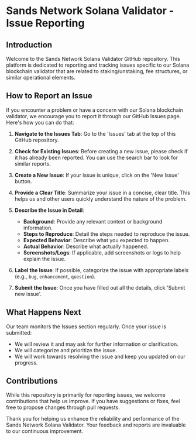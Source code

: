 # Sands Network Solana Validator - Issue Reporting

## Introduction
Welcome to the Sands Network Solana Validator GitHub repository. This platform is dedicated to reporting and tracking issues specific to our Solana blockchain validator that are related to staking/unstaking, fee structures, or similar operational elements.

## How to Report an Issue
If you encounter a problem or have a concern with our Solana blockchain validator, we encourage you to report it through our GitHub Issues page. Here's how you can do that:

1. **Navigate to the Issues Tab**: Go to the 'Issues' tab at the top of this GitHub repository.

2. **Check for Existing Issues**: Before creating a new issue, please check if it has already been reported. You can use the search bar to look for similar reports.

3. **Create a New Issue**: If your issue is unique, click on the 'New Issue' button.

4. **Provide a Clear Title**: Summarize your issue in a concise, clear title. This helps us and other users quickly understand the nature of the problem.

5. **Describe the Issue in Detail**:
   - **Background**: Provide any relevant context or background information.
   - **Steps to Reproduce**: Detail the steps needed to reproduce the issue.
   - **Expected Behavior**: Describe what you expected to happen.
   - **Actual Behavior**: Describe what actually happened.
   - **Screenshots/Logs**: If applicable, add screenshots or logs to help explain the issue.

6. **Label the Issue**: If possible, categorize the issue with appropriate labels (e.g., `bug`, `enhancement`, `question`).

7. **Submit the Issue**: Once you have filled out all the details, click 'Submit new issue'.

## What Happens Next
Our team monitors the Issues section regularly. Once your issue is submitted:

- We will review it and may ask for further information or clarification.
- We will categorize and prioritize the issue.
- We will work towards resolving the issue and keep you updated on our progress.

## Contributions
While this repository is primarily for reporting issues, we welcome contributions that help us improve. If you have suggestions or fixes, feel free to propose changes through pull requests.

Thank you for helping us enhance the reliability and performance of the Sands Network Solana Validator. Your feedback and reports are invaluable to our continuous improvement.
